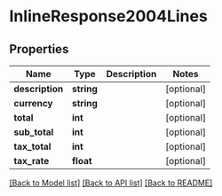 # InlineResponse2004Lines

## Properties
Name | Type | Description | Notes
------------ | ------------- | ------------- | -------------
**description** | **string** |  | [optional] 
**currency** | **string** |  | [optional] 
**total** | **int** |  | [optional] 
**sub_total** | **int** |  | [optional] 
**tax_total** | **int** |  | [optional] 
**tax_rate** | **float** |  | [optional] 

[[Back to Model list]](../../README.md#documentation-for-models) [[Back to API list]](../../README.md#documentation-for-api-endpoints) [[Back to README]](../../README.md)

